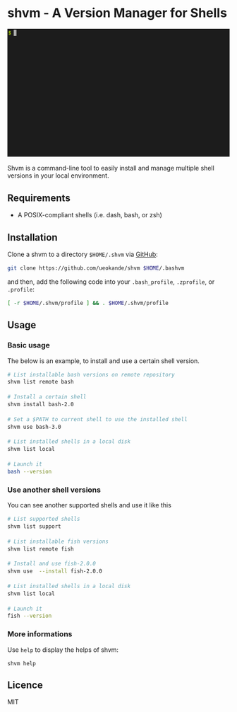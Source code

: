 shvm - A Version Manager for Shells
===================================

![shvm](screenshot.gif)

Shvm is a command-line tool to easily install and manage multiple shell
versions in your local environment.

Requirements
------------

- A POSIX-compliant shells (i.e. dash, bash, or zsh)

Installation
------------

Clone a shvm to a directory `$HOME/.shvm` via [GitHub](https://github.com/ueokande/shvm):

```sh
git clone https://github.com/ueokande/shvm $HOME/.bashvm
```

and then, add the following code into your `.bash_profile`, `.zprofile`, or `.profile`:

```sh
[ -r $HOME/.shvm/profile ] && . $HOME/.shvm/profile
```

Usage
-----

### Basic usage

The below is an example, to install and use a certain shell version.

```sh
# List installable bash versions on remote repository
shvm list remote bash

# Install a certain shell
shvm install bash-2.0

# Set a $PATH to current shell to use the installed shell
shvm use bash-3.0

# List installed shells in a local disk
shvm list local

# Launch it
bash --version
```

### Use another shell versions

You can see another supported shells and use it like this

```sh
# List supported shells
shvm list support

# List installable fish versions
shvm list remote fish

# Install and use fish-2.0.0
shvm use  --install fish-2.0.0

# List installed shells in a local disk
shvm list local

# Launch it
fish --version
```

### More informations

Use `help` to display the helps of shvm:

```
shvm help
```

Licence
-------

MIT
